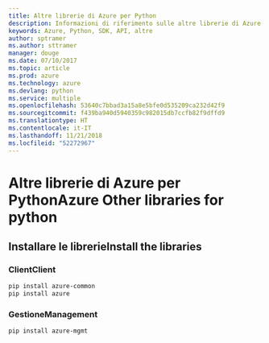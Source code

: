 ```yaml
---
title: Altre librerie di Azure per Python
description: Informazioni di riferimento sulle altre librerie di Azure per Python
keywords: Azure, Python, SDK, API, altre
author: sptramer
ms.author: sttramer
manager: douge
ms.date: 07/10/2017
ms.topic: article
ms.prod: azure
ms.technology: azure
ms.devlang: python
ms.service: multiple
ms.openlocfilehash: 53640c7bbad3a15a8e5bfe0d535209ca232d42f9
ms.sourcegitcommit: f439ba940d5940359c982015db7ccfb82f9dffd9
ms.translationtype: HT
ms.contentlocale: it-IT
ms.lasthandoff: 11/21/2018
ms.locfileid: "52272967"
---
```

# <a name="azure-other-libraries-for-python"></a><span data-ttu-id="25620-104">Altre librerie di Azure per Python</span><span class="sxs-lookup"><span data-stu-id="25620-104">Azure Other libraries for python</span></span>

## <a name="install-the-libraries"></a><span data-ttu-id="25620-105">Installare le librerie</span><span class="sxs-lookup"><span data-stu-id="25620-105">Install the libraries</span></span>
### <a name="client"></a><span data-ttu-id="25620-106">Client</span><span class="sxs-lookup"><span data-stu-id="25620-106">Client</span></span>

```bash
pip install azure-common
pip install azure
```

### <a name="management"></a><span data-ttu-id="25620-107">Gestione</span><span class="sxs-lookup"><span data-stu-id="25620-107">Management</span></span>

```bash
pip install azure-mgmt
```
